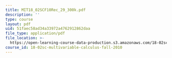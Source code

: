 ```yaml
---
title: MIT18_02SCF10Rec_29_300k.pdf
description: ''
type: course
layout: pdf
uid: 51faec58ad34a33972a4762912862daa
file_type: application/pdf
file_location: >-
  https://open-learning-course-data-production.s3.amazonaws.com/18-02sc-multivariable-calculus-fall-2010/51faec58ad34a33972a4762912862daa_MIT18_02SCF10Rec_29_300k.pdf
course_id: 18-02sc-multivariable-calculus-fall-2010
---
```

